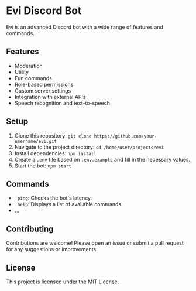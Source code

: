 # Evi Discord Bot

Evi is an advanced Discord bot with a wide range of features and commands.

## Features

- Moderation
- Utility
- Fun commands
- Role-based permissions
- Custom server settings
- Integration with external APIs
- Speech recognition and text-to-speech

## Setup

1. Clone this repository: `git clone https://github.com/your-username/evi.git`
2. Navigate to the project directory: `cd /home/user/projects/evi`
3. Install dependencies: `npm install`
4. Create a `.env` file based on `.env.example` and fill in the necessary values.
5. Start the bot: `npm start`

## Commands

- `!ping`: Checks the bot's latency.
- `!help`: Displays a list of available commands.
- ...

## Contributing

Contributions are welcome! Please open an issue or submit a pull request for any suggestions or improvements.

## License

This project is licensed under the MIT License.
